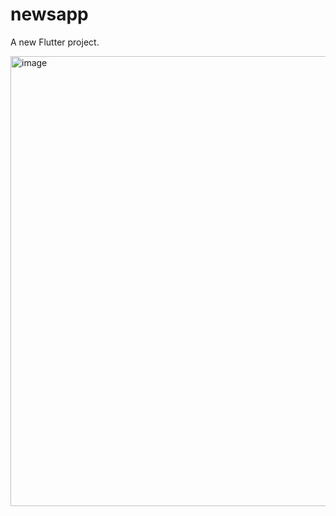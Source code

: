 # newsapp

A new Flutter project.

<img width="1280" height="720" alt="image" src="https://github.com/user-attachments/assets/4f9764b2-4404-4661-894f-2946345fbfff" />


